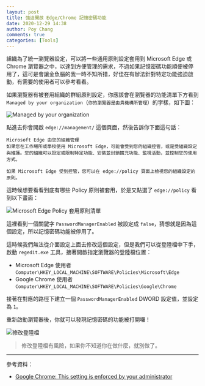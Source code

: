 ```yaml
---
layout: post
title: 強迫開啟 Edge/Chrome 記憶密碼功能
date: 2020-12-29 14:38
author: Poy Chang
comments: true
categories: [Tools]
---
```


組織為了統一瀏覽器設定，可以將一些通用原則設定套用到 Microsoft Edge 或 Chrome 瀏覽器之中，以達到方便管理的需求，不過如果記憶密碼功能順便被停用了，這可是會讓金魚腦的我一時不知所措，好佳在有辦法針對特定功能強迫啟動，有需要的使用者可以參考看看。

如果瀏覽器有被套用組織的群組原則設定，你應該會在瀏覽器的功能清單下方看到 `Managed by your organization`（`你的瀏覽器是由貴機構所管理`）的字樣，如下圖：

![Managed by your organization](https://i.imgur.com/DMl9MKH.png)

點進去你會開啟 `edge://management/` 這個頁面，然後告訴你下面這句話：

```
Microsoft Edge 由您的組織管理
如果您在工作場所或學校使用 Microsoft Edge，可能會受到您的組織控管，或是受組織設定與維護。您的組織可以設定或限制特定功能、安裝並封鎖擴充功能、監視活動，並控制您的使用方式。

如果 Microsoft Edge 受到控管，您可以在 edge://policy 頁面上檢視您的組織設定的原則。
```

這時候想要看看到底有哪些 Policy 原則被套用，於是又點選了 `edge://policy` 看到以下畫面：

![Microsoft Edge Policy 套用原則清單](https://i.imgur.com/hvxO94N.png)

這裡看到一個關鍵字 `PasswordManagerEnabled` 被設定成 `false`，猜想就是因為這個設定，所以記憶密碼功能被停用了。

這時候我們無法從介面設定上面去修改這個設定，但是我們可以從登陸檔中下手，啟動 `regedit.exe` 工具，接著開啟指定瀏覽器的登陸檔位置：

* Microsoft Edge 使用者 `Computer\HKEY_LOCAL_MACHINE\SOFTWARE\Policies\Microsoft\Edge`
* Google Chrome 使用者 `Computer\HKEY_LOCAL_MACHINE\SOFTWARE\Policies\Google\Chrome`

接著在對應的路徑下建立一個 `PasswordManagerEnabled` DWORD 設定值，並設定為 `1`。

重新啟動瀏覽器後，你就可以發現記憶密碼的功能被打開囉！

![修改登陸檔](https://i.imgur.com/B1kNV2g.png)

>修改登陸檔有風險，如果你不知道你在做什麼，就別做了。

----------

參考資料：

* [Google Chrome: This setting is enforced by your administrator](https://stackoverflow.com/a/32875825/3803939)
